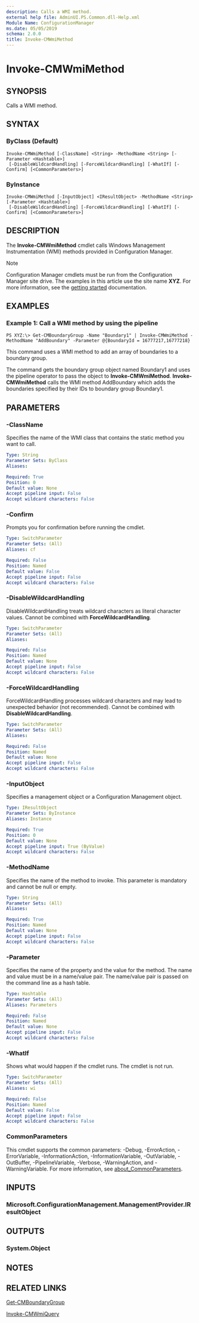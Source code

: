 ```yaml
---
description: Calls a WMI method.
external help file: AdminUI.PS.Common.dll-Help.xml
Module Name: ConfigurationManager
ms.date: 05/05/2019
schema: 2.0.0
title: Invoke-CMWmiMethod
---
```


# Invoke-CMWmiMethod

## SYNOPSIS
Calls a WMI method.

## SYNTAX

### ByClass (Default)
```
Invoke-CMWmiMethod [-ClassName] <String> -MethodName <String> [-Parameter <Hashtable>]
 [-DisableWildcardHandling] [-ForceWildcardHandling] [-WhatIf] [-Confirm] [<CommonParameters>]
```

### ByInstance
```
Invoke-CMWmiMethod [-InputObject] <IResultObject> -MethodName <String> [-Parameter <Hashtable>]
 [-DisableWildcardHandling] [-ForceWildcardHandling] [-WhatIf] [-Confirm] [<CommonParameters>]
```

## DESCRIPTION
The **Invoke-CMWmiMethod** cmdlet calls Windows Management Instrumentation (WMI) methods provided in Configuration Manager.

> [!NOTE]
> Configuration Manager cmdlets must be run from the Configuration Manager site drive.
> The examples in this article use the site name **XYZ**. For more information, see the
> [getting started](/powershell/sccm/overview) documentation.

## EXAMPLES

### Example 1: Call a WMI method by using the pipeline
```
PS XYZ:\> Get-CMBoundaryGroup -Name "Boundary1" | Invoke-CMWmiMethod -MethodName "AddBoundary" -Parameter @{BoundaryId = 16777217,16777218}
```

This command uses a WMI method to add an array of boundaries to a boundary group.

The command gets the boundary group object named Boundary1 and uses the pipeline operator to pass the object to **Invoke-CMWmiMethod**.
**Invoke-CMWmiMethod** calls the WMI method AddBoundary which adds the boundaries specified by their IDs to boundary group Boundary1.

## PARAMETERS

### -ClassName
Specifies the name of the WMI class that contains the static method you want to call.

```yaml
Type: String
Parameter Sets: ByClass
Aliases:

Required: True
Position: 0
Default value: None
Accept pipeline input: False
Accept wildcard characters: False
```

### -Confirm
Prompts you for confirmation before running the cmdlet.

```yaml
Type: SwitchParameter
Parameter Sets: (All)
Aliases: cf

Required: False
Position: Named
Default value: False
Accept pipeline input: False
Accept wildcard characters: False
```

### -DisableWildcardHandling
DisableWildcardHandling treats wildcard characters as literal character values. Cannot be combined with **ForceWildcardHandling**.

```yaml
Type: SwitchParameter
Parameter Sets: (All)
Aliases:

Required: False
Position: Named
Default value: None
Accept pipeline input: False
Accept wildcard characters: False
```

### -ForceWildcardHandling
ForceWildcardHandling processes wildcard characters and may lead to unexpected behavior (not recommended). Cannot be combined with **DisableWildcardHandling**.

```yaml
Type: SwitchParameter
Parameter Sets: (All)
Aliases:

Required: False
Position: Named
Default value: None
Accept pipeline input: False
Accept wildcard characters: False
```

### -InputObject
Specifies a management object or a Configuration Management object.

```yaml
Type: IResultObject
Parameter Sets: ByInstance
Aliases: Instance

Required: True
Position: 0
Default value: None
Accept pipeline input: True (ByValue)
Accept wildcard characters: False
```

### -MethodName
Specifies the name of the method to invoke.
This parameter is mandatory and cannot be null or empty.

```yaml
Type: String
Parameter Sets: (All)
Aliases:

Required: True
Position: Named
Default value: None
Accept pipeline input: False
Accept wildcard characters: False
```

### -Parameter
Specifies the name of the property and the value for the method.
The name and value must be in a name/value pair.
The name/value pair is passed on the command line as a hash table.

```yaml
Type: Hashtable
Parameter Sets: (All)
Aliases: Parameters

Required: False
Position: Named
Default value: None
Accept pipeline input: False
Accept wildcard characters: False
```

### -WhatIf
Shows what would happen if the cmdlet runs.
The cmdlet is not run.

```yaml
Type: SwitchParameter
Parameter Sets: (All)
Aliases: wi

Required: False
Position: Named
Default value: False
Accept pipeline input: False
Accept wildcard characters: False
```

### CommonParameters
This cmdlet supports the common parameters: -Debug, -ErrorAction, -ErrorVariable, -InformationAction, -InformationVariable, -OutVariable, -OutBuffer, -PipelineVariable, -Verbose, -WarningAction, and -WarningVariable. For more information, see [about_CommonParameters](http://go.microsoft.com/fwlink/?LinkID=113216).

## INPUTS

### Microsoft.ConfigurationManagement.ManagementProvider.IResultObject

## OUTPUTS

### System.Object
## NOTES

## RELATED LINKS

[Get-CMBoundaryGroup](Get-CMBoundaryGroup.md)

[Invoke-CMWmiQuery](Invoke-CMWmiQuery.md)


